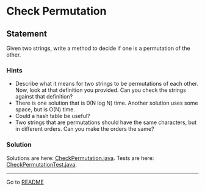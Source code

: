 # Check Permutation

## Statement

Given two strings, write a method to decide if one is a permutation of the other.

### Hints

- Describe what it means for two strings to be permutations of each other. Now, look at that definition you provided. 
Can you check the strings against that definition?
- There is one solution that is 0(N log N) time. Another solution uses some space, but is O(N) time.
- Could a hash table be useful?
- Two strings that are permutations should have the same characters, but in different orders. Can you make the orders the same?

### Solution

Solutions are here:
[CheckPermutation.java](../../../src/main/java/com/github/akarazhev/challenge/interview/arraysandstrings/CheckPermutation.java 
"CheckPermutation.java").
Tests are here:
[CheckPermutationTest.java](../../../src/test/java/com/github/akarazhev/challenge/interview/arraysandstrings/CheckPermutationTest.java 
"CheckPermutationTest.java").

<hr>

Go to [README](../../../README.md "README.me")